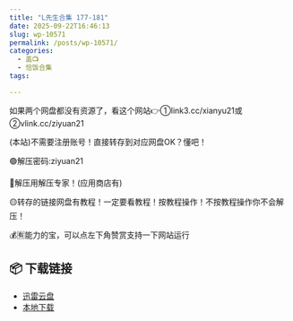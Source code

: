 ```yaml
---
title: "L先生合集 177-181"
date: 2025-09-22T16:46:13
slug: wp-10571
permalink: /posts/wp-10571/
categories:
  - 盖📺
  - 恰饭合集
tags:

---
```


如果两个网盘都没有资源了，看这个网站👉①link3.cc/xianyu21或②vlink.cc/ziyuan21

(本站)不需要注册账号！直接转存到对应网盘OK？懂吧！

🟢解压密码:ziyuan21

🔵解压用解压专家！(应用商店有)

🟡转存的链接网盘有教程！一定要看教程！按教程操作！不按教程操作你不会解压！

💰🈶能力的宝，可以点左下角赞赏支持一下网站运行

## 📦 下载链接
- [迅雷云盘](https://blziyuan21.com/pay-download/10571?key=1790a1b0ca&down_id=0)
- [本地下载](https://blziyuan21.com/pay-download/10571?key=1790a1b0ca&down_id=1)

